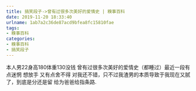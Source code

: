 ```yaml
---
title: 搞笑段子->曾有过很多次美好的爱情史 | 糗事百科
date: 2019-11-20 18:33:40
urlname: 1ab7a2c36de87acd9bfea8fc15810fae
tags: 
- 糗事百科
categories:
- 糗事百科
- 搞笑段子
---
```

本人男22身高180体重130没钱 曾有过很多次美好的爱情史（都睡过）最近一段有点迷惘 想放手 又有点舍不得 对我还不错，只不过我渣男的本质导致于我现在又腻了，到底是分还是留 给为爸爸给指条路.


